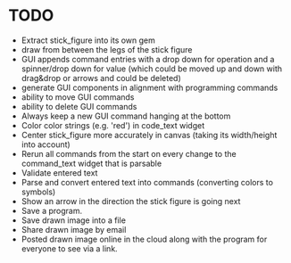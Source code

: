 # TODO

- Extract stick_figure into its own gem
- draw from between the legs of the stick figure
- GUI appends command entries with a drop down for operation and a spinner/drop down for value (which could be moved up and down with drag&drop or arrows and could be deleted)
- generate GUI components in alignment with programming commands
- ability to move GUI commands
- ability to delete GUI commands
- Always keep a new GUI command hanging at the bottom
- Color color strings (e.g. 'red') in code_text widget
- Center stick_figure more accurately in canvas (taking its width/height into account)
- Rerun all commands from the start on every change to the command_text widget that is parsable
- Validate entered text
- Parse and convert entered text into commands (converting colors to symbols)
- Show an arrow in the direction the stick figure is going next
- Save a program.
- Save drawn image into a file
- Share drawn image by email
- Posted drawn image online in the cloud along with the program for everyone to see via a link.
